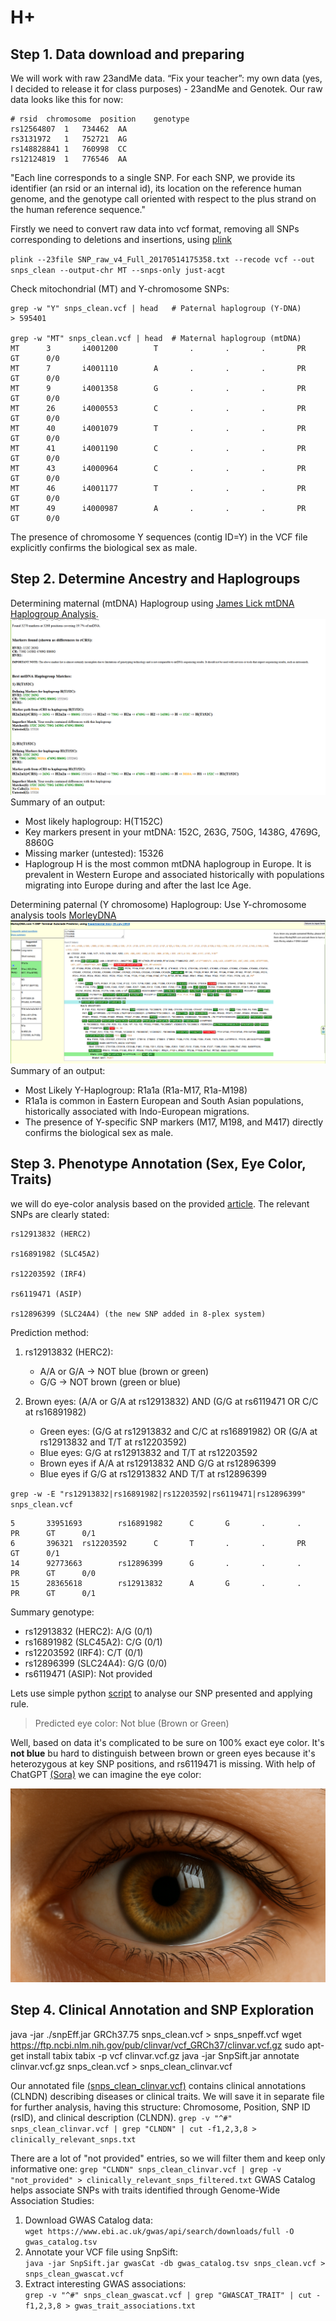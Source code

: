 # H+

## Step 1. Data download and preparing

We will work with raw 23andMe data. “Fix your teacher”: my own data (yes, I decided to release it for class purposes) - 23andMe and Genotek. Our raw data looks like this for now:
```
# rsid	chromosome	position	genotype
rs12564807	1	734462	AA
rs3131972	1	752721	AG
rs148828841	1	760998	CC
rs12124819	1	776546	AA
```
"Each line corresponds to a single SNP.  For each SNP, we provide its identifier  (an rsid or an internal id), its location on the reference human genome, and the  genotype call oriented with respect to the plus strand on the human reference sequence."

Firstly we need to convert raw data into vcf format, removing all SNPs corresponding to deletions and insertions, using [plink](https://www.cog-genomics.org/plink/) 

`plink --23file SNP_raw_v4_Full_20170514175358.txt --recode vcf --out snps_clean --output-chr MT --snps-only just-acgt`

Check mitochondrial (MT) and Y-chromosome SNPs:

```
grep -w "Y" snps_clean.vcf | head   # Paternal haplogroup (Y-DNA)
> 595401

grep -w "MT" snps_clean.vcf | head  # Maternal haplogroup (mtDNA)
MT      3       i4001200        T       .       .       .       PR      GT      0/0
MT      7       i4001110        A       .       .       .       PR      GT      0/0
MT      9       i4001358        G       .       .       .       PR      GT      0/0
MT      26      i4000553        C       .       .       .       PR      GT      0/0
MT      40      i4001079        T       .       .       .       PR      GT      0/0
MT      41      i4001190        C       .       .       .       PR      GT      0/0
MT      43      i4000964        C       .       .       .       PR      GT      0/0
MT      46      i4001177        T       .       .       .       PR      GT      0/0
MT      49      i4000987        A       .       .       .       PR      GT      0/0
```
The presence of chromosome Y sequences (contig ID=Y) in the VCF file explicitly confirms the biological sex as male.

## Step 2.  Determine Ancestry and Haplogroups
Determining maternal (mtDNA) Haplogroup using [James Lick mtDNA Haplogroup Analysis](https://dna.jameslick.com/mthap/).
![alt text](<mtDNA Haplogroup.png>)
Summary of an output:

- Most likely haplogroup: H(T152C)
- Key markers present in your mtDNA: 152C, 263G, 750G, 1438G, 4769G, 8860G
- Missing marker (untested): 15326
- Haplogroup H is the most common mtDNA haplogroup in Europe. It is prevalent in Western Europe and associated historically with populations migrating into Europe during and after the last Ice Age.

Determining paternal (Y chromosome) Haplogroup: Use Y-chromosome analysis tools [MorleyDNA](https://ytree.morleydna.com/extractFromAutosomal)
![alt text](MorleyDNA.png)
Summary of an output:

- Most Likely Y-Haplogroup: R1a1a (R1a-M17, R1a-M198)
- R1a1a is common in Eastern European and South Asian populations, historically associated with Indo-European migrations.
- The presence of Y-specific SNP markers (M17, M198, and M417) directly confirms the biological sex as male.
  
## Step 3. Phenotype Annotation (Sex, Eye Color, Traits)
we will do eye-color analysis based on the provided [article](https://www.ncbi.nlm.nih.gov/pmc/articles/PMC3694299/). The relevant SNPs are clearly stated:

    rs12913832 (HERC2)

    rs16891982 (SLC45A2)

    rs12203592 (IRF4)

    rs6119471 (ASIP)

    rs12896399 (SLC24A4) (the new SNP added in 8-plex system)

 Prediction method:
 1. rs12913832 (HERC2):

    - A/A or G/A → NOT blue (brown or green)
    - G/G → NOT brown (green or blue)
2. Brown eyes: (A/A or G/A at rs12913832) AND (G/G at rs6119471 OR C/C at rs16891982)
    - Green eyes: (G/G at rs12913832 and C/C at rs16891982) OR (G/A at rs12913832 and T/T at rs12203592)
    - Blue eyes: G/G at rs12913832 and T/T at rs12203592
    - Brown eyes if A/A at rs12913832 AND G/G at rs12896399
    - Blue eyes if G/G at rs12913832 AND T/T at rs12896399


`grep -w -E "rs12913832|rs16891982|rs12203592|rs6119471|rs12896399" snps_clean.vcf`

```
5       33951693        rs16891982      C       G       .       .       PR      GT      0/1
6       396321  rs12203592      C       T       .       .       PR      GT      0/1
14      92773663        rs12896399      G       .       .       .       PR      GT      0/0
15      28365618        rs12913832      A       G       .       .       PR      GT      0/1
```
Summary genotype:
- rs12913832 (HERC2): A/G (0/1)
- rs16891982 (SLC45A2): C/G (0/1)
- rs12203592 (IRF4): C/T (0/1)
- rs12896399 (SLC24A4): G/G (0/0)
- rs6119471 (ASIP): Not provided

Lets use simple python [script](<eye_predict.py>) to analyse our SNP presented and applying rule.

> Predicted eye color: Not blue (Brown or Green)
> 
Well, based on data it's complicated to be sure on 100% exact eye color. It's **not blue** bu hard to distinguish between brown or green eyes because it's heterozygous at key SNP positions, and rs6119471 is missing. With help of ChatGPT [(Sora)](https://sora.chatgpt.com/library) we can imagine the eye color:

![alt text](eye_color.png)

## Step 4. Clinical Annotation and SNP Exploration

java -jar ./snpEff.jar GRCh37.75 snps_clean.vcf > snps_snpeff.vcf
wget https://ftp.ncbi.nlm.nih.gov/pub/clinvar/vcf_GRCh37/clinvar.vcf.gz
sudo apt-get install tabix
tabix -p vcf clinvar.vcf.gz
java -jar SnpSift.jar annotate clinvar.vcf.gz snps_clean.vcf > snps_clean_clinvar.vcf


Our annotated file [(snps_clean_clinvar.vcf)]() contains clinical annotations (CLNDN) describing diseases or clinical traits. We will save it in separate file for further analysis, having this structure: Chromosome, Position, SNP ID (rsID), and clinical description (CLNDN).
`grep -v "^#" snps_clean_clinvar.vcf | grep "CLNDN" | cut -f1,2,3,8 > clinically_relevant_snps.txt`

There are a lot of "not provided" entries, so we will filter them and keep only informative one:
`grep "CLNDN" snps_clean_clinvar.vcf | grep -v "not_provided" > clinically_relevant_snps_filtered.txt`
GWAS Catalog helps associate SNPs with traits identified through Genome-Wide Association Studies:
1. Download GWAS Catalog data:   
   `wget https://www.ebi.ac.uk/gwas/api/search/downloads/full -O gwas_catalog.tsv`
2. Annotate your VCF file using SnpSift:   
   `java -jar SnpSift.jar gwasCat -db gwas_catalog.tsv snps_clean.vcf > snps_clean_gwascat.vcf`
3. Extract interesting GWAS associations:    
   `grep -v "^#" snps_clean_gwascat.vcf | grep "GWASCAT_TRAIT" | cut -f1,2,3,8 > gwas_trait_associations.txt`
